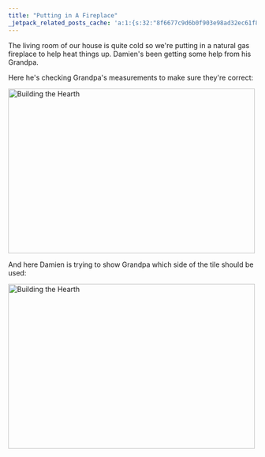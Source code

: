 ```yaml
---
title: "Putting in A Fireplace"
_jetpack_related_posts_cache: 'a:1:{s:32:"8f6677c9d6b0f903e98ad32ec61f8deb";a:2:{s:7:"expires";i:1522735211;s:7:"payload";a:3:{i:0;a:1:{s:2:"id";i:221;}i:1;a:1:{s:2:"id";i:207;}i:2;a:1:{s:2:"id";i:199;}}}}'
---
```

<p>The living room of our house is quite cold so we're putting in a natural gas fireplace to help heat things up.  Damien's been getting some help from his Grandpa.</p>
<p>Here he's checking Grandpa's measurements to make sure they're correct:</p>
<p><a href="http://www.flickr.com/photos/lemon/2253015013/" class="tt-flickr"><img src="http://farm3.static.flickr.com/2367/2253015013_88121bbd57.jpg" alt="Building the Hearth" width="500" height="334" border="0" /></a></p>
<p>And here Damien is trying to show Grandpa which side of the tile should be used:</p>
<p><a href="http://www.flickr.com/photos/lemon/2253809130/" class="tt-flickr"><img src="http://farm3.static.flickr.com/2180/2253809130_e4a9f45dc8.jpg" alt="Building the Hearth" width="500" height="334" border="0" /></a></p>
